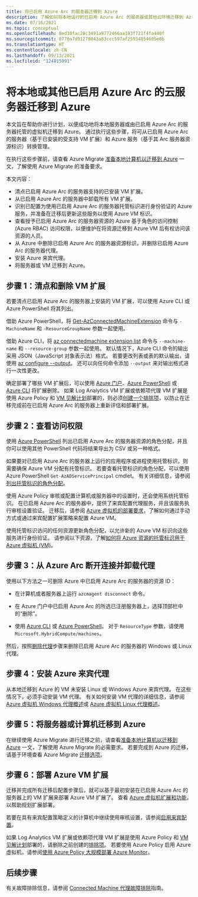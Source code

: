 ```yaml
---
title: 将已启用 Azure Arc 的服务器迁移到 Azure
description: 了解如何将本地运行的已启用 Azure Arc 的服务器或其他云环境迁移到 Azure。
ms.date: 07/16/2021
ms.topic: conceptual
ms.openlocfilehash: 0ed30fac28c3491a9772466aa193f721f4fa440f
ms.sourcegitcommit: 0770a7d91278043a83ccc597af25934854605e8b
ms.translationtype: HT
ms.contentlocale: zh-CN
ms.lasthandoff: 09/13/2021
ms.locfileid: "124815991"
---
```

# <a name="migrate-your-on-premises-or-other-cloud-azure-arc-enabled-server-to-azure"></a>将本地或其他已启用 Azure Arc 的云服务器迁移到 Azure

本文旨在帮助你进行计划，以便成功地将本地服务器或由已启用 Azure Arc 的服务器托管的虚拟机迁移到 Azure。 通过执行这些步骤，将可从已启用 Azure Arc 的服务器（基于已安装的受支持 VM 扩展）和 Azure 服务（基于其 Arc 服务器资源标识）转换管理。

在执行这些步骤前，请查看 Azure Migrate [准备本地计算机以迁移到 Azure](../../migrate/prepare-for-migration.md) 一文，了解使用 Azure Migrate 的准备要求。

本文内容：

* 清点已启用 Azure Arc 的服务器支持的已安装 VM 扩展。
* 从已启用 Azure Arc 的服务器中卸载所有 VM 扩展。
* 识别已配置为使用已启用 Azure Arc 的服务器托管标识进行身份验证的 Azure 服务，并准备在迁移后更新这些服务以使用 Azure VM 标识。
* 查看授予已启用 Azure Arc 的服务器资源的 Azure 基于角色的访问控制 (Azure RBAC) 访问权限，以便维护在将资源迁移到 Azure VM 后有权访问该资源的人员。 
* 从 Azure 中删除已启用 Azure Arc 的服务器资源标识，并删除已启用 Azure Arc 的服务器代理。
* 安装 Azure 来宾代理。
* 将服务器或 VM 迁移到 Azure。

## <a name="step-1-inventory-and-remove-vm-extensions"></a>步骤 1：清点和删除 VM 扩展

若要清点已启用 Azure Arc 的服务器上安装的 VM 扩展，可以使用 Azure CLI 或 Azure PowerShell 将其列出。

借助 Azure PowerShell，将 [Get-AzConnectedMachineExtension](/powershell/module/az.connectedmachine/get-azconnectedmachineextension) 命令与 `-MachineName` 和 `-ResourceGroupName` 参数一起使用。

借助 Azure CLI，将 [az connectedmachine extension list](/cli/azure/ext/connectedmachine/connectedmachine/extension#ext_connectedmachine_az_connectedmachine_extension_list) 命令与 `--machine-name` 和 `--resource-group` 参数一起使用。 默认情况下，Azure CLI 命令的输出采用 JSON（JavaScript 对象表示法）格式。 若要更改列表或表的默认输出，请使用 [az configure --output](/cli/azure/reference-index)。 还可以向任何命令添加 `--output` 来对输出格式进行一次性更改。

确定部署了哪些 VM 扩展后，可以使用 [Azure 门户](manage-vm-extensions-portal.md)、[Azure PowerShell](manage-vm-extensions-powershell.md) 或 [Azure CLI](manage-vm-extensions-cli.md) 将扩展删除。 如果 Log Analytics VM 扩展或依赖项代理 VM 扩展是使用 Azure Policy 和 [VM 见解计划](../../azure-monitor/vm/vminsights-enable-policy.md)部署的，则必须[创建一个排除项](../../governance/policy/tutorials/create-and-manage.md#remove-a-non-compliant-or-denied-resource-from-the-scope-with-an-exclusion)，以防止在迁移完成前在已启用 Azure Arc 的服务器上重新评估和部署扩展。

## <a name="step-2-review-access-rights"></a>步骤 2：查看访问权限 

使用 [Azure PowerShell](../../role-based-access-control/role-assignments-list-powershell.md#list-role-assignments-for-a-resource) 列出已启用 Azure Arc 的服务器资源的角色分配，并且你可以使用其他 PowerShell 代码将结果导出为 CSV 或另一种格式。 

如果要对已启用 Azure Arc 的服务器上运行的应用程序或进程使用托管标识，则需要确保 Azure VM 分配有托管标识。 若要查看托管标识的角色分配，可以使用 Azure PowerShell `Get-AzADServicePrincipal` cmdlet。 有关详细信息，请参阅[列出托管标识的角色分配](../../role-based-access-control/role-assignments-list-powershell.md#list-role-assignments-for-a-managed-identity)。 

使用 Azure Policy 审核或配置计算机或服务器中的设置时，还会使用系统托管标识。 在已启用 Azure Arc 的服务器中，提供了来宾配置代理服务，并且该服务执行审核设置验证。 迁移后，请参阅 [Azure 虚拟机的部署要求](../../governance/policy/concepts/guest-configuration.md#deploy-requirements-for-azure-virtual-machines)，了解如何通过手动方式或通过来宾配置扩展策略来配置 Azure VM。

使用托管标识访问的任何资源更新角色分配，以允许新的 Azure VM 标识向这些服务进行身份验证。 请参阅以下资源，了解[如何将 Azure 资源的托管标识用于 Azure 虚拟机 (VM)](../../active-directory/managed-identities-azure-resources/how-managed-identities-work-vm.md)。

## <a name="step-3-disconnect-from-azure-arc-and-uninstall-agent"></a>步骤 3：从 Azure Arc 断开连接并卸载代理

使用以下方法之一可删除 Azure 中已启用 Azure Arc 的服务器的资源 ID：

   * 在计算机或者服务器上运行 `azcmagent disconnect` 命令。

   * 在 Azure 门户中已启用 Azure Arc 的所选已注册服务器上，选择顶部栏中的“删除”。

   * 使用 [Azure CLI](../../azure-resource-manager/management/delete-resource-group.md?tabs=azure-cli#delete-resource) 或 [Azure PowerShell](../../azure-resource-manager/management/delete-resource-group.md?tabs=azure-powershell#delete-resource)。 对于 `ResourceType` 参数，请使用 `Microsoft.HybridCompute/machines`。

然后，按照[删除代理](manage-agent.md#remove-the-agent)步骤来删除已启用 Azure Arc 的服务器的 Windows 或 Linux 代理。

## <a name="step-4-install-the-azure-guest-agent"></a>步骤 4：安装 Azure 来宾代理

从本地迁移到 Azure 的 VM 未安装 Linux 或 Windows Azure 来宾代理。 在这些情况下，必须手动安装 VM 代理。 有关如何安装 VM 代理的详细信息，请参阅 [Azure 虚拟机 Windows 代理概述](../../virtual-machines/extensions/agent-windows.md)或 [Azure 虚拟机 Linux 代理概述](../../virtual-machines/extensions/agent-linux.md)。

## <a name="step-5-migrate-server-or-machine-to-azure"></a>步骤 5：将服务器或计算机迁移到 Azure

在继续使用 Azure Migrate 进行迁移之前，请查看[准备本地计算机以迁移到 Azure](../../migrate/prepare-for-migration.md) 一文，了解使用 Azure Migrate 的必需要求。 若要完成到 Azure 的迁移，请基于环境查看 Azure Migrate [迁移选项](../../migrate/prepare-for-migration.md#next-steps)。

## <a name="step-6-deploy-azure-vm-extensions"></a>步骤 6：部署 Azure VM 扩展

迁移并完成所有迁移后配置步骤后，就可以基于最初安装在已启用 Azure Arc 的服务器上的 VM 扩展来部署 Azure VM 扩展了。 查看 [Azure 虚拟机扩展和功能](../../virtual-machines/extensions/overview.md)，以帮助规划扩展部署。 

若要在具有来宾配置策略定义的计算机中继续使用审核设置，请参阅[启用来宾配置](../../governance/policy/concepts/guest-configuration.md#enable-guest-configuration)。

如果 Log Analytics VM 扩展或依赖项代理 VM 扩展是使用 Azure Policy 和 [VM 见解计划](../../azure-monitor/vm/vminsights-enable-policy.md)部署的，请删除之前创建的[排除项](../../governance/policy/tutorials/create-and-manage.md#remove-a-non-compliant-or-denied-resource-from-the-scope-with-an-exclusion)。 若要使用 Azure Policy 启用 Azure 虚拟机，请参阅[使用 Azure Policy 大规模部署 Azure Monitor](../../azure-monitor/deploy-scale.md#vm-insights)。 

## <a name="next-steps"></a>后续步骤

有关故障排除信息，请参阅 [Connected Machine 代理故障排除](troubleshoot-agent-onboard.md)指南。
